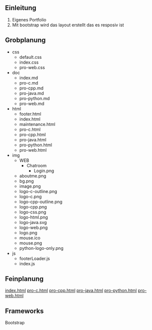## Einleitung
1. Eigenes Portfolio
2. Mit bootstrap wird das layout erstellt das es resposiv ist
## Grobplanung

- css
    - default.css
    - index.css
    - pro-web.css
- doc
    - index.md
    - pro-c.md
    - pro-cpp.md
    - pro-java.md
    - pro-python.md
    - pro-web.md
- html
    - footer.html
    - index.html
    - maintenance.html
    - pro-c.html
    - pro-cpp.html
    - pro-java.html
    - pro-python.html
    - pro-web.html
- img
    - WEB
        - Chatroom
            - Login.png
    - aboutme.png
    - bg.png
    - image.png
    - logo-c-outline.png
    - logo-c.png
    - logo-cpp-outline.png
    - logo-cpp.png
    - logo-css.png
    - logo-html.png
    - logo-java.svg
    - logo-web.png
    - logo.png
    - mouse.ico
    - mouse.png
    - python-logo-only.png
- js
    - footerLoader.js
    - index.js


## Feinplanung
[index.html](doc/index.md)
[pro-c.html](doc/pro-c.md)
[pro-cpp.html](doc/pro-cpp.md)
[pro-java.html](doc/pro-java.md)
[pro-python.html](doc/pro-python.md)
[pro-web.html](doc/pro-web.md)

## Frameworks
Bootstrap
